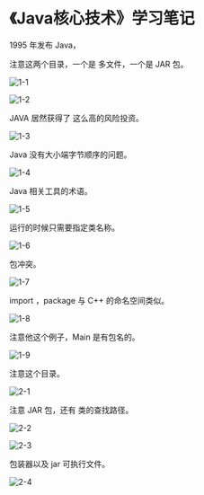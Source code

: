 # 《Java核心技术》学习笔记

1995 年发布 Java，



注意这两个目录，一个是 多文件，一个是 JAR 包。

![1-1](D:\0-博客\study_log\《Java核心技术》\1-1.png)

![1-2](D:\0-博客\study_log\《Java核心技术》\1-2.png)

JAVA 居然获得了 这么高的风险投资。

![1-3](D:\0-博客\study_log\《Java核心技术》\1-3.png)

Java 没有大小端字节顺序的问题。

![1-4](D:\0-博客\study_log\《Java核心技术》\1-4.png)

Java 相关工具的术语。

![1-5](D:\0-博客\study_log\《Java核心技术》\1-5.png)

运行的时候只需要指定类名称。

![1-6](D:\0-博客\study_log\《Java核心技术》\1-6.png)

包冲突。

![1-7](D:\0-博客\study_log\《Java核心技术》\1-7.png)

import ，package 与 C++ 的命名空间类似。

![1-8](D:\0-博客\study_log\《Java核心技术》\1-8.png)

注意他这个例子，Main 是有包名的。

![1-9](D:\0-博客\study_log\《Java核心技术》\1-9.png)

注意这个目录。

![2-1](D:\0-博客\study_log\《Java核心技术》\2-1.png)

注意 JAR 包，还有 类的查找路径。

![2-2](D:\0-博客\study_log\《Java核心技术》\2-2.png)

![2-3](D:\0-博客\study_log\《Java核心技术》\2-3.png)

包装器以及 jar 可执行文件。

![2-4](D:\0-博客\study_log\《Java核心技术》\2-4.png)

